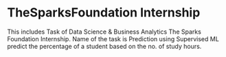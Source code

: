 # TheSparksFoundation Internship
This includes Task of Data Science &amp; Business Analytics The Sparks Foundation Internship. Name of the task is Prediction using Supervised ML predict the percentage of a student based on the no. of study hours.
